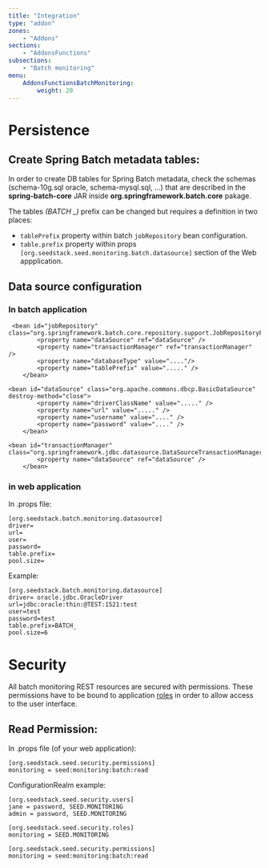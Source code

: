 ```yaml
---
title: "Integration"
type: "addon"
zones:
    - "Addons"
sections:
    - "AddonsFunctions"
subsections:
    - "Batch monitoring"
menu:
    AddonsFunctionsBatchMonitoring:
        weight: 20
---
```


# Persistence

## Create Spring Batch metadata tables:

In order to create DB tables for Spring Batch metadata, check the schemas (schema-10g.sql oracle, schema-mysql.sql, ...) that are described in the **spring-batch-core** JAR inside **org.springframework.batch.core** pakage.

<div class="callout callout-info">
The tables <em>(BATCH _)</em> prefix can be changed but requires a definition in two places:
<ul> 
<li><code>tablePrefix</code> property within batch <code>jobRepository</code> bean configuration.</li>
<li> <code>table.prefix</code> property within props
  <code>[org.seedstack.seed.monitoring.batch.datasource]</code> section of the Web
  appplication.</li>
</ul>
</div>

## Data source configuration 

### In batch application 

     <bean id="jobRepository" class="org.springframework.batch.core.repository.support.JobRepositoryFactoryBean">
    		<property name="dataSource" ref="dataSource" />
    		<property name="transactionManager" ref="transactionManager" />
    		<property name="databaseType" value="...."/>
    		<property name="tablePrefix" value="....." />
    	</bean>
    
    <bean id="dataSource" class="org.apache.commons.dbcp.BasicDataSource" destroy-method="close">
    		<property name="driverClassName" value="....." />
    		<property name="url" value="....." />
    		<property name="username" value="...." />
    		<property name="password" value="...." />
    	</bean>
    
    <bean id="transactionManager" class="org.springframework.jdbc.datasource.DataSourceTransactionManager">
    		<property name="dataSource" ref="dataSource" />
    	</bean>


### in web application

In .props file:

	[org.seedstack.batch.monitoring.datasource]
    driver= 
    url=
    user=
    password=
    table.prefix=
    pool.size=


Example: 

	[org.seedstack.batch.monitoring.datasource]
	driver= oracle.jdbc.OracleDriver
	url=jdbc:oracle:thin:@TEST:1521:test
	user=test
	password=test
	table.prefix=BATCH_
	pool.size=6

# Security

All batch monitoring REST resources are secured with permissions. These permissions have to be bound to application [roles](#!/seed-doc/security#role) in order to allow access to the user interface.

## Read Permission:

In .props file (of your web application):

	[org.seedstack.seed.security.permissions]
	monitoring = seed:monitoring:batch:read

ConfigurationRealm example:
   	
	[org.seedstack.seed.security.users]
    jane = password, SEED.MONITORING
    admin = password, SEED.MONITORING
    
    [org.seedstack.seed.security.roles]
    monitoring = SEED.MONITORING
    
    [org.seedstack.seed.security.permissions]
    monitoring = seed:monitoring:batch:read

